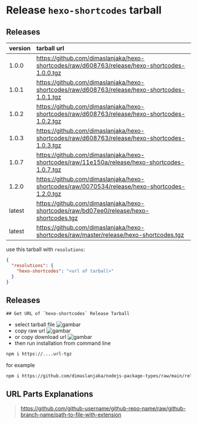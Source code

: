 # Release `hexo-shortcodes` tarball
## Releases
| version | tarball url |
| :--- | :--- |
| 1.0.0 | https://github.com/dimaslanjaka/hexo-shortcodes/raw/d608763/release/hexo-shortcodes-1.0.0.tgz |
| 1.0.1 | https://github.com/dimaslanjaka/hexo-shortcodes/raw/d608763/release/hexo-shortcodes-1.0.1.tgz |
| 1.0.2 | https://github.com/dimaslanjaka/hexo-shortcodes/raw/d608763/release/hexo-shortcodes-1.0.2.tgz |
| 1.0.3 | https://github.com/dimaslanjaka/hexo-shortcodes/raw/d608763/release/hexo-shortcodes-1.0.3.tgz |
| 1.0.7 | https://github.com/dimaslanjaka/hexo-shortcodes/raw/11e150a/release/hexo-shortcodes-1.0.7.tgz |
| 1.2.0 | https://github.com/dimaslanjaka/hexo-shortcodes/raw/0070534/release/hexo-shortcodes-1.2.0.tgz |
| latest | https://github.com/dimaslanjaka/hexo-shortcodes/raw/bd07ee0/release/hexo-shortcodes.tgz |
| latest | https://github.com/dimaslanjaka/hexo-shortcodes/raw/master/release/hexo-shortcodes.tgz |

use this tarball with `resolutions`:
```json
{
  "resolutions": {
    "hexo-shortcodes": "<url of tarball>"
  }
}
```

## Releases

    ## Get URL of `hexo-shortcodes` Release Tarball
- select tarball file
![gambar](https://user-images.githubusercontent.com/12471057/203216375-8af4b5d9-00c2-40fb-8d3d-d220beaabd46.png)
- copy raw url
![gambar](https://user-images.githubusercontent.com/12471057/203216508-7590cbb9-a1ce-47d6-96ca-8d82149f0762.png)
- or copy download url
![gambar](https://user-images.githubusercontent.com/12471057/203216541-3807d2c3-5213-49f3-b93d-c626dbae3b2e.png)
- then run installation from command line
```bash
npm i https://....url-tgz
```
for example
```bash
npm i https://github.com/dimaslanjaka/nodejs-package-types/raw/main/release/nodejs-package-types.tgz
```

## URL Parts Explanations
> https://github.com/github-username/github-repo-name/raw/github-branch-name/path-to-file-with-extension